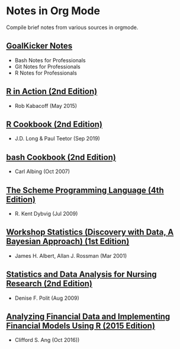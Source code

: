 # Notes in Org Mode

Compile brief notes from various sources in orgmode.

## [GoalKicker Notes](https://books.goalkicker.com/)

  * Bash Notes for Professionals
  * Git Notes for Professionals
  * R Notes for Professionals

## [R in Action (2nd Edition)](https://www.manning.com/books/r-in-action-second-edition)

  * Rob Kabacoff (May 2015)

## [R Cookbook (2nd Edition)](https://rc2e.com/)

  * J.D. Long & Paul Teetor (Sep 2019)

## [bash Cookbook (2nd Edition)](https://www.amazon.com/bash-Cookbook-Solutions-Examples-Cookbooks/dp/0596526784)

  * Carl Albing (Oct 2007)
  
## [The Scheme Programming Language (4th Edition)](https://www.scheme.com/tspl4/)

  * R. Kent Dybvig (Jul 2009)
  
## [Workshop Statistics (Discovery with Data, A Bayesian Approach) (1st Edition)](https://www.amazon.com/Workshop-Statistics-James-H-Albert/dp/1930190123)

  * James H. Albert, Allan J. Rossman (Mar 2001)

## [Statistics and Data Analysis for Nursing Research (2nd Edition)](https://www.pearson.com/us/higher-education/program/Polit-Statistics-and-Data-Analysis-for-Nursing-Research-2nd-Edition/PGM141444.html)

  * Denise F. Polit (Aug 2009)

## [Analyzing Financial Data and Implementing Financial Models Using R (2015 Edition)](https://www.amazon.sg/Analyzing-Financial-Implementing-Models-Using/dp/331935731X)

  * Clifford S. Ang (Oct 2016))
